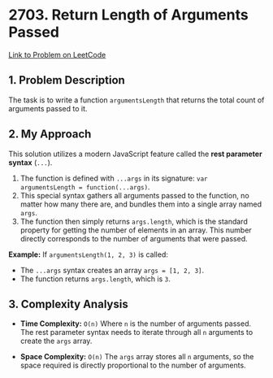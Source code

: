 # 2703. Return Length of Arguments Passed

[Link to Problem on LeetCode](https://leetcode.com/problems/return-length-of-arguments-passed/)

## 1. Problem Description

The task is to write a function `argumentsLength` that returns the total count of arguments passed to it.

## 2. My Approach

This solution utilizes a modern JavaScript feature called the **rest parameter syntax** (`...`).

1.  The function is defined with `...args` in its signature: `var argumentsLength = function(...args)`.
2.  This special syntax gathers all arguments passed to the function, no matter how many there are, and bundles them into a single array named `args`.
3.  The function then simply returns `args.length`, which is the standard property for getting the number of elements in an array. This number directly corresponds to the number of arguments that were passed.



**Example:**
If `argumentsLength(1, 2, 3)` is called:
* The `...args` syntax creates an array `args = [1, 2, 3]`.
* The function returns `args.length`, which is `3`.

## 3. Complexity Analysis

* **Time Complexity:** `O(n)`
    Where `n` is the number of arguments passed. The rest parameter syntax needs to iterate through all `n` arguments to create the `args` array.

* **Space Complexity:** `O(n)`
    The `args` array stores all `n` arguments, so the space required is directly proportional to the number of arguments.